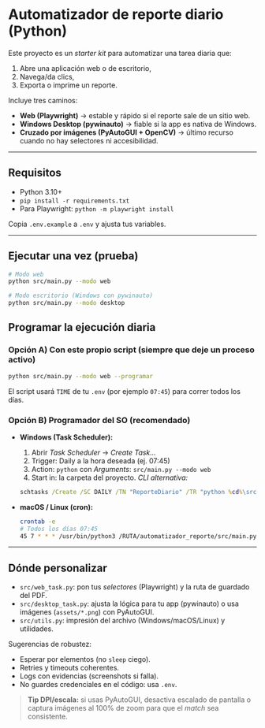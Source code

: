 # Automatizador de reporte diario (Python)

Este proyecto es un *starter kit* para automatizar una tarea diaria que:
1) Abre una aplicación web o de escritorio,
2) Navega/da clics,
3) Exporta o imprime un reporte.

Incluye tres caminos:
- **Web (Playwright)** → estable y rápido si el reporte sale de un sitio web.
- **Windows Desktop (pywinauto)** → fiable si la app es nativa de Windows.
- **Cruzado por imágenes (PyAutoGUI + OpenCV)** → último recurso cuando no hay selectores ni accesibilidad.

---

## Requisitos
- Python 3.10+
- `pip install -r requirements.txt`
- Para Playwright: `python -m playwright install`

Copia `.env.example` a `.env` y ajusta tus variables.

---

## Ejecutar una vez (prueba)
```bash
# Modo web
python src/main.py --modo web

# Modo escritorio (Windows con pywinauto) 
python src/main.py --modo desktop
```

## Programar la ejecución diaria
### Opción A) Con este propio script (siempre que deje un proceso activo)
```bash
python src/main.py --modo web --programar
```
El script usará `TIME` de tu `.env` (por ejemplo `07:45`) para correr todos los días.

### Opción B) Programador del SO (recomendado)
- **Windows (Task Scheduler):**
  1. Abrir *Task Scheduler* → *Create Task...*
  2. Trigger: Daily a la hora deseada (ej. 07:45)
  3. Action: `python` con *Arguments*: `src/main.py --modo web`
  4. Start in: la carpeta del proyecto.
  *CLI alternativa:*
  ```bat
  schtasks /Create /SC DAILY /TN "ReporteDiario" /TR "python %cd%\src\main.py --modo web" /ST 07:45
  ```

- **macOS / Linux (cron):**
  ```bash
  crontab -e
  # Todos los días 07:45
  45 7 * * * /usr/bin/python3 /RUTA/automatizador_reporte/src/main.py --modo web >> /RUTA/log.txt 2>&1
  ```

---

## Dónde personalizar
- `src/web_task.py`: pon tus *selectores* (Playwright) y la ruta de guardado del PDF.
- `src/desktop_task.py`: ajusta la lógica para tu app (pywinauto) o usa imágenes (`assets/*.png`) con PyAutoGUI.
- `src/utils.py`: impresión del archivo (Windows/macOS/Linux) y utilidades.

Sugerencias de robustez:
- Esperar por elementos (no `sleep` ciego).
- Retries y timeouts coherentes.
- Logs con evidencias (screenshots si falla).
- No guardes credenciales en el código: usa `.env`.

> **Tip DPI/escala:** si usas PyAutoGUI, desactiva escalado de pantalla o captura imágenes al 100% de zoom para que el *match* sea consistente.
